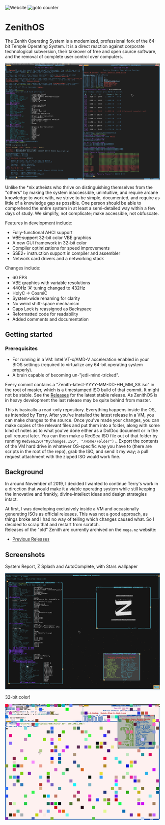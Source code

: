 ![Website](https://img.shields.io/website?down_color=lightgray&down_message=offline&style=flat-square&up_color=green&up_message=online&url=https%3A%2F%2Fzenithos.org)
![goto counter](https://img.shields.io/github/search/VoidNV/ZenithOS/goto?style=flat-square)
# ZenithOS

The Zenith Operating System is a modernized, professional fork of the 64-bit Temple Operating System. It is a direct reaction against corporate technological subversion, their takeover of free and open source software, and the removal of complete user control over computers.

![](/screenshots/screenshot2.png)

Unlike the \*nix atheists who thrive on distinguishing themselves from the "others" by making the system inaccessible, unintuitive, and require arcane knowledge to work with, we strive to be simple, documented, and require as little of a knowledge gap as possible. One person should be able to comprehend the entire system in at least a semi-detailed way within a few days of study. We simplify, not complicate; make accessible, not obfuscate.

Features in development include:
  - Fully-functional AHCI support
  - ~~VBE support~~ 32-bit color VBE graphics
  - A new GUI framework in 32-bit color
  - Compiler optimizations for speed improvements
  - SSE2+ instruction support in compiler and assembler
  - Network card drivers and a networking stack


Changes include:
  - 60 FPS
  - VBE graphics with variable resolutions
  - 440Hz 'A' tuning changed to 432Hz
  - HolyC -> CosmiC
  - System-wide renaming for clarity
  - No weird shift-space mechanism
  - Caps Lock is reassigned as Backspace
  - Reformatted code for readability
  - Added comments and documentation

## Getting started

### Prerequisites

- For running in a VM: Intel VT-x/AMD-V acceleration enabled in your BIOS settings (required to virtualize any 64-bit operating system properly).
- A brain capable of becoming un-"jedi-mind-tricked".

Every commit contains a "Zenith-latest-YYYY-MM-DD-HH_MM_SS.iso" in the root of master, which is a timestamped ISO build of that commit. It might not be stable. See the [Releases](https://github.com/VoidNV/ZenithOS/releases) for the latest stable release. As ZenithOS is in heavy development the last release may be quite behind from master.

This is basically a read-only repository. Everything happens inside the OS, as intended by Terry. After you've installed the latest release in a VM, you can make changes to the source. Once you've made your changes, you can make copies of the relevant files and put them into a folder, along with some kind of notes as to what you've done either as a DolDoc document or in the pull request later. You can then make a RedSea ISO file out of that folder by running `RedSeaISO("MyChanges.ISO", "/Home/Folder");`. Export the contents of the VM hard drive in whatever OS-specific way you have to (there are scripts in the root of the repo), grab the ISO, and send it my way; a pull request attachment with the zipped ISO would work fine.

## Background

In around November of 2019, I decided I wanted to continue Terry's work in a direction that would make it a viable operating system while still keeping the innovative and frankly, divine-intellect ideas and design strategies intact.

At first, I was developing exclusively inside a VM and occasionally generating ISOs as official releases. This was not a good approach, as things broke and I had no way of telling which changes caused what. So I decided to scrap that and restart from scratch.\
Releases of the "old" Zenith are currently archived on the `mega.nz` website:
  - [Previous Releases](https://mega.nz/#F!ZIEGmSRQ!qvL6Wk6THzE-dazkfT6N3Q)

## Screenshots

System Report, Z Splash and AutoComplete, with Stars wallpaper

![](/screenshots/screenshot3.png)

32-bit color!

![](/screenshots/screenshot1.png)
